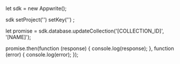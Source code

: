 let sdk = new Appwrite();

sdk
    setProject('')
    setKey('')
;

let promise = sdk.database.updateCollection('[COLLECTION_ID]', '[NAME]');

promise.then(function (response) {
    console.log(response);
}, function (error) {
    console.log(error);
});